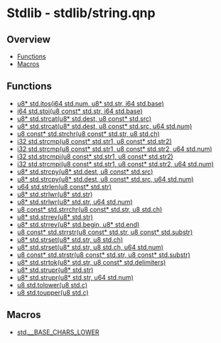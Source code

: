 
# Stdlib - stdlib/string.qnp

## Overview
 - [Functions](#functions)
 - [Macros](#macros)


## Functions
 - [u8* std.itos(i64 std.num, u8* std.str, i64 std.base)]()
 - [i64 std.stoi(u8 const* std.str, i64 std.base)]()
 - [u8* std.strcat(u8* std.dest, u8 const* std.src)]()
 - [u8* std.strcat(u8* std.dest, u8 const* std.src, u64 std.num)]()
 - [u8 const* std.strchr(u8 const* std.str, u8 std.ch)]()
 - [i32 std.strcmp(u8 const* std.str1, u8 const* std.str2)]()
 - [i32 std.strcmp(u8 const* std.str1, u8 const* std.str2, u64 std.num)]()
 - [i32 std.strcmpi(u8 const* std.str1, u8 const* std.str2)]()
 - [i32 std.strcmpi(u8 const* std.str1, u8 const* std.str2, u64 std.num)]()
 - [u8* std.strcpy(u8* std.dest, u8 const* std.src)]()
 - [u8* std.strcpy(u8* std.dest, u8 const* std.src, u64 std.num)]()
 - [u64 std.strlen(u8 const* std.str)]()
 - [u8* std.strlwr(u8* std.str)]()
 - [u8* std.strlwr(u8* std.str, u64 std.num)]()
 - [u8 const* std.strrchr(u8 const* std.str, u8 std.ch)]()
 - [u8* std.strrev(u8* std.str)]()
 - [u8* std.strrev(u8* std.begin, u8* std.end)]()
 - [u8 const* std.strrstr(u8 const* std.str, u8 const* std.substr)]()
 - [u8* std.strset(u8* std.str, u8 std.ch)]()
 - [u8* std.strset(u8* std.str, u8 std.ch, u64 std.num)]()
 - [u8 const* std.strstr(u8 const* std.str, u8 const* std.substr)]()
 - [u8* std.strtok(u8* std.str, u8 const* std.delimiters)]()
 - [u8* std.strupr(u8* std.str)]()
 - [u8* std.strupr(u8* std.str, u64 std.num)]()
 - [u8 std.tolower(u8 std.c)]()
 - [u8 std.toupper(u8 std.c)]()

## Macros
 - [std.__BASE_CHARS_LOWER]()

